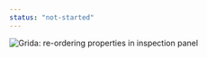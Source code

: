 ```yaml
---
status: "not-started"
---
```


![Grida: re-ordering properties in inspection panel](../resources/add-property-button-descriptor.png)
